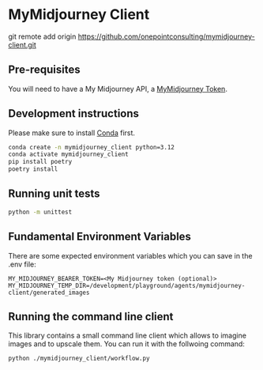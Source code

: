 # MyMidjourney Client

git remote add origin https://github.com/onepointconsulting/mymidjourney-client.git

## Pre-requisites

You will need to have a My Midjourney API, a [MyMidjourney Token](https://www.mymidjourney.ai/setup).

## Development instructions

Please make sure to install [Conda](https://conda.io/projects/conda/en/latest/user-guide/install/index.html) first.

```bash
conda create -n mymidjourney_client python=3.12
conda activate mymidjourney_client
pip install poetry
poetry install
```

## Running unit tests

```bash
python -m unittest
```


## Fundamental Environment Variables

There are some expected environment variables which you can save in the .env file:

```
MY_MIDJOURNEY_BEARER_TOKEN=<My Midjourney token (optional)>
MY_MIDJOURNEY_TEMP_DIR=/development/playground/agents/mymidjourney-client/generated_images
```

## Running the command line client

This library contains a small command line client which allows to imagine images and to upscale them. You can run it with the follwoing command:

```
python ./mymidjourney_client/workflow.py
```